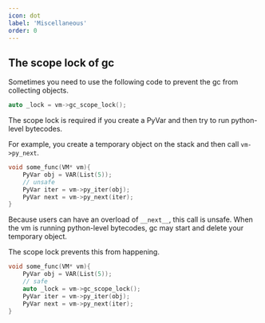 ```yaml
---
icon: dot
label: 'Miscellaneous'
order: 0
---
```


## The scope lock of gc

Sometimes you need to use the following code to prevent the gc from collecting objects.

```cpp
auto _lock = vm->gc_scope_lock();
```

The scope lock is required if you create a PyVar and then try to run python-level bytecodes.

For example, you create a temporary object on the stack and then call `vm->py_next`.

```cpp
void some_func(VM* vm){
    PyVar obj = VAR(List(5));
    // unsafe
    PyVar iter = vm->py_iter(obj);
    PyVar next = vm->py_next(iter);
}
```

Because users can have an overload of `__next__`, this call is unsafe.
When the vm is running python-level bytecodes, gc may start and delete your temporary object.

The scope lock prevents this from happening.

```cpp
void some_func(VM* vm){
    PyVar obj = VAR(List(5));
    // safe
    auto _lock = vm->gc_scope_lock();
    PyVar iter = vm->py_iter(obj);
    PyVar next = vm->py_next(iter);
}
```
